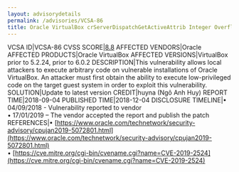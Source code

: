 ```yaml
---
layout: advisorydetails
permalink: /advisories/VCSA-86
title: Oracle VirtualBox crServerDispatchGetActiveAttrib Integer Overflow Privilege Escalation Vulnerability
---
```

VCSA ID|VCSA-86
CVSS SCORE|[8.8](https://nvd.nist.gov/vuln-metrics/cvss/v3-calculator?calculator&version=3.0&vector=(CVSS:3.0/AV:L/AC:L/PR:L/UI:N/S:C/C:H/I:H/A:H))
AFFECTED VENDORS|Oracle
AFFECTED PRODUCTS|Oracle VirtualBox
AFFECTED VERSIONS|VirtualBox prior to 5.2.24, prior to 6.0.2
DESCRIPTION|This vulnerability allows local attackers to execute arbitrary code on vulnerable installations of Oracle VirtualBox. An attacker must first obtain the ability to execute low-privileged code on the target guest system in order to exploit this vulnerability.
SOLUTION|Update to latest version
CREDIT|huyna (Ngô Anh Huy)
REPORT TIME|2018-09-04
PUBLISHED TIME|2018-12-04
DISCLOSURE TIMELINE|&#8226; 04/09/2018 - Vulnerability reported to vendor<br>&#8226; 17/01/2019 – The vendor accepted the report and publish the patch
REFERENCES|&#8226; [https://www.oracle.com/technetwork/security-advisory/cpujan2019-5072801.html](https://www.oracle.com/technetwork/security-advisory/cpujan2019-5072801.html)<br>&#8226; [https://cve.mitre.org/cgi-bin/cvename.cgi?name=CVE-2019-2524](https://cve.mitre.org/cgi-bin/cvename.cgi?name=CVE-2019-2524)

